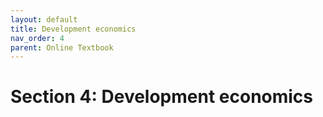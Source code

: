 ```yaml
---
layout: default
title: Development economics
nav_order: 4
parent: Online Textbook
---
```


# Section 4: Development economics
